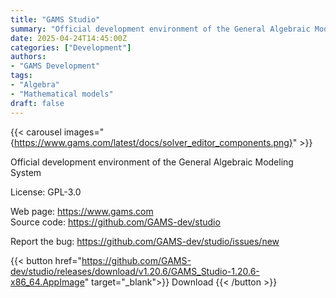 ```yaml
---
title: "GAMS Studio"
summary: "Official development environment of the General Algebraic Modeling System"
date: 2025-04-24T14:45:00Z
categories: ["Development"]
authors:
- "GAMS Development"
tags: 
- "Algebra"
- "Mathematical models"
draft: false
---
```


{{< carousel images="{https://www.gams.com/latest/docs/solver_editor_components.png}" >}}

Official development environment of the General Algebraic Modeling System

License: GPL-3.0

Web page: <https://www.gams.com>  
Source code: <https://github.com/GAMS-dev/studio>

Report the bug: <https://github.com/GAMS-dev/studio/issues/new>  

{{< button href="https://github.com/GAMS-dev/studio/releases/download/v1.20.6/GAMS_Studio-1.20.6-x86_64.AppImage" target="_blank">}}
Download
{{< /button >}}